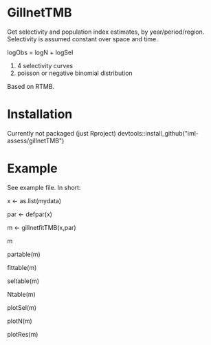 # GillnetTMB

Get selectivity and population index estimates, by year/period/region. Selectivity is assumed constant over space and time.

logObs = logN + logSel 

1) 4 selectivity curves
2) poisson or negative binomial distribution

Based on RTMB.

# Installation

Currently not packaged (just Rproject)
devtools::install_github("iml-assess/gillnetTMB")

# Example

See example file. In short:

x <- as.list(mydata)

par <- defpar(x)

m <- gillnetfitTMB(x,par) 

m

partable(m)

fittable(m)

seltable(m)

Ntable(m)

plotSel(m)

plotN(m)

plotRes(m)
